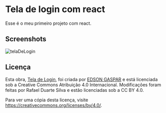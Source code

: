 
# Tela de login com react

Esse é o meu primeiro projeto com react.

## Screenshots


![telaDeLogin](https://github.com/Rafael-Duarte-Silva/login-screen/assets/38193394/fe9c010e-1f50-4d20-aacd-a434cf87471a)


## Licença

Esta obra, [Tela de Login](https://www.figma.com/community/file/1248707034299023644/tela-de-login), foi criada por [EDSON GASPAR](https://www.figma.com/@edsongaspar) e está licenciada sob a Creative Commons Atribuição 4.0 Internacional.
Modificações foram feitas por Rafael Duarte Silva e estão licenciadas sob a CC BY 4.0.

Para ver uma cópia desta licença, visite https://creativecommons.org/licenses/by/4.0/.

